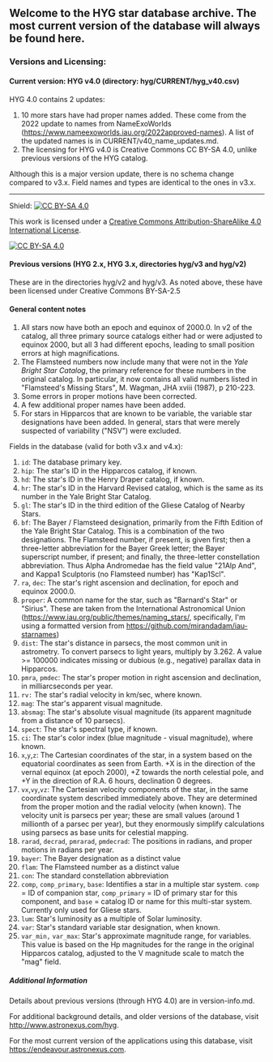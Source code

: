 ## Welcome to the HYG star database archive.  The most current version of the database will always be found here.

### Versions and Licensing:

#### Current version: HYG v4.0 (directory: hyg/CURRENT/hyg_v40.csv)

HYG 4.0 contains 2 updates:

1. 10 more stars have had proper names added. These come from the 2022 update to names from NameExoWorlds (https://www.nameexoworlds.iau.org/2022approved-names). A list of the updated names is in CURRENT/v40_name_updates.md.
2. The licensing for HYG v4.0 is Creative Commons CC BY-SA 4.0, unlike previous versions of the HYG catalog.

Although this is a major version update, there is no schema change compared to v3.x. Field names and types are identical to the ones in v3.x.

---

Shield: [![CC BY-SA 4.0][cc-by-sa-shield]][cc-by-sa]

This work is licensed under a
[Creative Commons Attribution-ShareAlike 4.0 International License][cc-by-sa].

[![CC BY-SA 4.0][cc-by-sa-image]][cc-by-sa]

[cc-by-sa]: http://creativecommons.org/licenses/by-sa/4.0/
[cc-by-sa-image]: https://licensebuttons.net/l/by-sa/4.0/88x31.png
[cc-by-sa-shield]: https://img.shields.io/badge/License-CC%20BY--SA%204.0-lightgrey.svg

#### Previous versions (HYG 2.x, HYG 3.x, directories hyg/v3 and hyg/v2)

These are in the directories hyg/v2 and hyg/v3. As noted above, these have been licensed under Creative Commons BY-SA-2.5
 
#### General content notes

1. All stars now have both an epoch and equinox of 2000.0.  In v2 of the catalog, all three primary source catalogs either had or were adjusted to equinox 2000, but all 3 had different epochs, leading to small position errors at high magnifications.
2. The Flamsteed numbers now include many that were not in the _Yale Bright Star Catalog_, the
primary reference for these numbers in the original catalog.  In particular, it now contains all valid numbers listed in "Flamsteed's Missing Stars", M. Wagman, JHA xviii (1987), p 210-223.
3. Some errors in proper motions have been corrected.
4. A few additional proper names have been added.
5. For stars in Hipparcos that are known to be variable, the variable star designations have been added.  In general,
stars that were merely suspected of variability ("NSV") were excluded.

Fields in the database (valid for both v3.x and v4.x):

1. `id`: The database primary key.
2. `hip`: The star's ID in the Hipparcos catalog, if known.
3. `hd`: The star's ID in the Henry Draper catalog, if known.
4. `hr`: The star's ID in the Harvard Revised catalog, which is the same as its number in the Yale Bright Star Catalog.
5. `gl`: The star's ID in the third edition of the Gliese Catalog of Nearby Stars.
6. `bf`: The Bayer / Flamsteed designation, primarily from the Fifth Edition of the Yale Bright Star Catalog. This is a combination of the two designations. The Flamsteed number, if present, is given first; then a three-letter abbreviation for the Bayer Greek letter; the Bayer superscript number, if present; and finally, the three-letter constellation abbreviation. Thus Alpha Andromedae has the field value "21Alp And", and Kappa1 Sculptoris (no Flamsteed number) has "Kap1Scl".
7. `ra`, `dec`: The star's right ascension and declination, for epoch and equinox 2000.0.
8. `proper`: A common name for the star, such as "Barnard's Star" or "Sirius". These are taken from the International Astronomical Union (https://www.iau.org/public/themes/naming_stars/, specifically, I'm using a formatted version from https://github.com/mirandadam/iau-starnames)
9. `dist`: The star's distance in parsecs, the most common unit in astrometry. To convert parsecs to light years, multiply by 3.262. A value >= 100000 indicates missing or dubious (e.g., negative) parallax data in Hipparcos.
10. `pmra`, `pmdec`:  The star's proper motion in right ascension and declination, in milliarcseconds per year.  
11. `rv:`  The star's radial velocity in km/sec, where known.
12. `mag`: The star's apparent visual magnitude.
13. `absmag`: The star's absolute visual magnitude (its apparent magnitude from a distance of 10 parsecs).
14. `spect`: The star's spectral type, if known.
15. `ci`: The star's color index (blue magnitude - visual magnitude), where known.
16. `x`,`y`,`z`: The Cartesian coordinates of the star, in a system based on the equatorial coordinates as seen from Earth. +X is in the direction of the vernal equinox (at epoch 2000), +Z towards the north celestial pole, and +Y in the direction of R.A. 6 hours, declination 0 degrees.
17. `vx`,`vy`,`vz`: The Cartesian velocity components of the star, in the same coordinate system described immediately above. They are determined from the proper motion and the radial velocity (when known). The velocity unit is parsecs per year; these are small values (around 1 millionth of a parsec per year), but they enormously simplify calculations using parsecs as base units for celestial mapping.
18. `rarad`, `decrad`, `pmrarad`, `pmdecrad`:  The positions in radians, and proper motions in radians per year.
19. `bayer`:  The Bayer designation as a distinct value
20. `flam`:  The Flamsteed number as a distinct value
21. `con`:  The standard constellation abbreviation
22. `comp`, `comp_primary`, `base`:  Identifies a star in a multiple star system.  `comp` = ID of companion star, `comp_primary` = ID of primary star for this component, and `base` = catalog ID or name for this multi-star system.  Currently only used for Gliese stars.
23. `lum`:  Star's luminosity as a multiple of Solar luminosity.
24. `var`:  Star's standard variable star designation, when known.
25. `var_min,` `var_max`:  Star's approximate magnitude range, for variables.  This value is based on the Hp magnitudes for the range in the original Hipparcos catalog, adjusted to the V magnitude scale to match the "mag" field.

##### Additional Information

Details about previous versions (through HYG 4.0) are in version-info.md.

For additional background details, and older versions of the database, visit  http://www.astronexus.com/hyg.

For the most current version of the applications using this database, visit https://endeavour.astronexus.com. 

